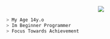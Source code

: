 <p align="center">
  <img src="https://app.finvxl.rf.gd/file/eThTLgOlbHz1.gif" /></>
</p>

```bash
> My Age 14y.o
> Im Beginner Programmer
> Focus Towards Achievement
```


